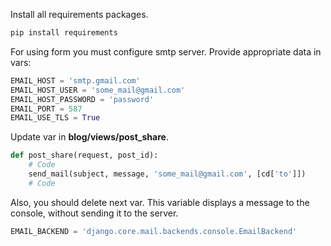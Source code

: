 Install all requirements packages.
```bash
pip install requirements
```

For using form you must configure smtp server. Provide appropriate data in vars:
```python
EMAIL_HOST = 'smtp.gmail.com'
EMAIL_HOST_USER = 'some_mail@gmail.com'
EMAIL_HOST_PASSWORD = 'password'
EMAIL_PORT = 587
EMAIL_USE_TLS = True
```

Update var in **blog/views/post_share**.
```python
def post_share(request, post_id):
    # Code
    send_mail(subject, message, 'some_mail@gmail.com', [cd['to']])
    # Code
```

Also, you should delete next var. This variable displays a message to the console, without sending it to the server.
```python
EMAIL_BACKEND = 'django.core.mail.backends.console.EmailBackend'
```